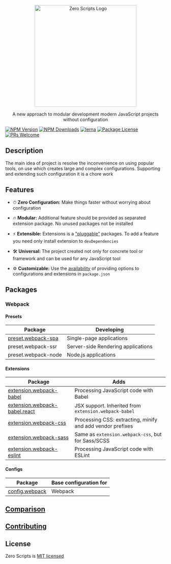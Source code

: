<p align="center">
  <a href="https://github.com/artemirq/zero-scripts" target="blank">
    <img src="https://svgshare.com/i/A_0.svg" width="320" alt="Zero Scripts Logo" />
  </a>
</p>

<p align="center">A new approach to modular development modern JavaScript projects without configuration</p>

<a href="https://www.npmjs.com/~zero-scripts"><img src="https://img.shields.io/npm/v/@zero-scripts/core.svg" alt="NPM Version" /></a>
<a href="https://www.npmjs.com/~zero-scripts"><img src="https://img.shields.io/npm/dm/@zero-scripts/core.svg" alt="NPM Downloads" /></a>
[![lerna](https://img.shields.io/badge/maintained%20with-lerna-cc00ff.svg)](https://lernajs.io/)
<a href="https://www.npmjs.com/~zero-scripts"><img src="https://img.shields.io/npm/l/@zero-scripts/core.svg" alt="Package License" /></a>
[![PRs Welcome](https://img.shields.io/badge/PRs-welcome-green.svg)](https://github.com/artemirq/zero-scripts/pulls)

## Description

The main idea of project is resolve the inconvenience on using popular tools, on use which creates large and complex configurations. Supporting and extending such configuration it is a chore work

## Features

- ⏱ **Zero Configuration:** Make things faster without worrying about configuration

- 🔥 **Modular:** Additional feature should be provided as separated extension package. No unused packages not be installed

- ⚡ **Extensible:** Extensions is a ["pluggable"](packages/core#process-of-loading-extensions) packages. To add a feature you need only install extension to `devDependencies`

- 🛠 **Universal:** The project created not only for concrete tool or framework and can be used for any JavaScript tool

- ⚙ **Customizable:** Use the [availability](packages/core#passing-options) of providing options to configurations and extensions in `package.json`

## Packages

### Webpack

#### Presets

Package | Developing
------- | -----------
[preset.webpack-spa](packages/preset.webpack-spa) | Single-page applications
preset.webpack-ssr | Server-side Rendering applications
preset.webpack-node | Node.js applications

#### Extensions

Package | Adds
------- | -----------
[extension.webpack-babel](packages/extension.webpack-babel) | Processing JavaScript code with Babel
[extension.webpack-babel.react](packages/extension.webpack-babel.react) | JSX support. Inherited from `extension.webpack-babel`
[extension.webpack-css](packages/extension.webpack-css) | Processing CSS: extracting, minify and add vendor prefixes
[extension.webpack-sass](packages/extension.webpack-sass) | Same as `extension.webpack-css`, but for Sass/SCSS
[extension.webpack-eslint](packages/extension.webpack-eslint) | Processing JavaScript code with ESLint

#### Configs

Package | Base configuration for
------- | -----------
[config.webpack](packages/config.webpack) | Webpack 

## [Comparison](COMPARISON.md)

## [Contributing](CONTRIBUTING.md)

## License

Zero Scripts is [MIT licensed](./LICENSE)
